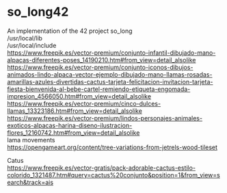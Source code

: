 # so_long42
An implementation of the 42 project so_long <br>
/usr/local/lib <br>
/usr/local/include <br>
https://www.freepik.es/vector-premium/conjunto-infantil-dibujado-mano-alpacas-diferentes-poses_14190210.htm#from_view=detail_alsolike <br>
https://www.freepik.es/vector-premium/conjunto-iconos-dibujos-animados-lindo-alpaca-vector-ejemplo-dibujado-mano-llamas-rosadas-amarillas-azules-divertidas-cactus-tarjeta-felicitacion-invitacion-tarjeta-fiesta-bienvenida-al-bebe-cartel-remiendo-etiqueta-engomada-impresion_4566050.htm#from_view=detail_alsolike <br>
https://www.freepik.es/vector-premium/cinco-dulces-llamas_13323186.htm#from_view=detail_alsolike <br>
https://www.freepik.es/vector-premium/lindos-personajes-animales-exoticos-alpacas-harina-diseno-ilustracion-flores_12160742.htm#from_view=detail_alsolike <br>
lama movements<br>
https://opengameart.org/content/tree-variations-from-jetrels-wood-tileset <br>

Catus <br>
https://www.freepik.es/vector-gratis/pack-adorable-cactus-estilo-colorido_1321487.htm#query=cactus%20conjunto&position=1&from_view=search&track=ais <br>


